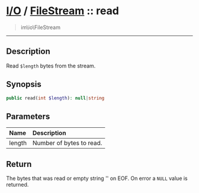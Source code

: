 # [I/O](io.md) / [FileStream](io-FileStream.md) :: read
 > im\io\FileStream
____

## Description
Read `$length` bytes from the stream.

## Synopsis
```php
public read(int $length): null|string
```

## Parameters
| Name | Description |
| :--- | :---------- |
| length | Number of bytes to read. |

## Return
The bytes that was read or empty string '' on EOF.
On error a `NULL` value is returned.
